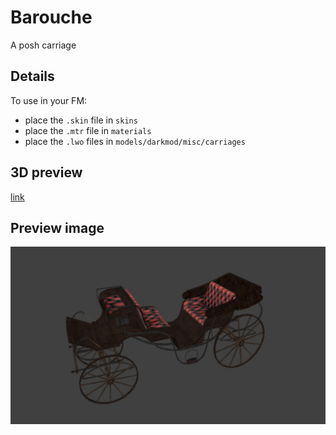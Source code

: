 # Barouche
A posh carriage

## Details

To use in your FM:
- place the `.skin` file in `skins`
- place the `.mtr` file in `materials`
- place the `.lwo` files in `models/darkmod/misc/carriages`

## 3D preview
[link](lamp_sign.stl)

## Preview image
![alt text](barouche_ex.jpg "barouche")